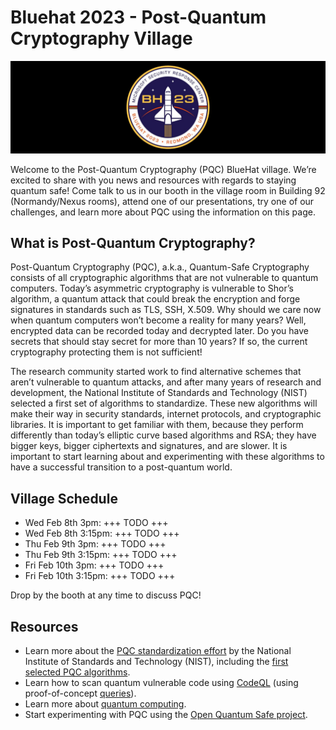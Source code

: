 # Bluehat 2023 - Post-Quantum Cryptography Village


<picture>
 <source media="(prefers-color-scheme: dark)" srcset="img/bh.jpg">
 <source media="(prefers-color-scheme: light)" srcset="img/bh.jpg">
 <img alt="Bluehat2023 logo" src="img/bh.jpg">
</picture>


Welcome to the Post-Quantum Cryptography (PQC) BlueHat village. We’re excited to share with you news and resources with regards to staying quantum safe! Come talk to us in our booth in the village room in Building 92 (Normandy/Nexus rooms), attend one of our presentations, try one of our challenges, and learn more about PQC using the information on this page.

## What is Post-Quantum Cryptography?

Post-Quantum Cryptography (PQC), a.k.a., Quantum-Safe Cryptography consists of all cryptographic algorithms that are not vulnerable to quantum computers. Today’s asymmetric cryptography is vulnerable to Shor’s algorithm, a quantum attack that could break the encryption and forge signatures in standards such as TLS, SSH, X.509. Why should we care now when quantum computers won’t become a reality for many years? Well, encrypted data can be recorded today and decrypted later. Do you have secrets that should stay secret for more than 10 years? If so, the current cryptography protecting them is not sufficient!

The research community started work to find alternative schemes that aren’t vulnerable to quantum attacks, and after many years of research and development, the National Institute of Standards and Technology (NIST) selected a first set of algorithms to standardize.
These new algorithms will make their way in security standards, internet protocols, and cryptographic libraries. It is important to get familiar with them, because they perform differently than today’s elliptic curve based algorithms and RSA; they have bigger keys, bigger ciphertexts and signatures, and are slower. It is important to start learning about and experimenting with these algorithms to have a successful transition to a post-quantum world.

## Village Schedule

* Wed Feb 8th 3pm: +++ TODO +++
* Wed Feb 8th 3:15pm: +++ TODO +++
* Thu Feb 9th 3pm: +++ TODO +++
* Thu Feb 9th 3:15pm: +++ TODO +++
* Fri Feb 10th 3pm: +++ TODO +++
* Fri Feb 10th 3:15pm: +++ TODO +++

Drop by the booth at any time to discuss PQC!

## Resources

* Learn more about the [PQC standardization effort](https://csrc.nist.gov/projects/post-quantum-cryptography) by the National Institute of Standards and Technology (NIST), including the [first selected PQC algorithms](https://csrc.nist.gov/Projects/post-quantum-cryptography/selected-algorithms-2022).
* Learn how to scan quantum vulnerable code using [CodeQL](https://codeql.github.com/) (using proof-of-concept [queries](https://github.com/raulgarciamsft/ql/tree/main/cpp/ql/src/experimental/campaigns/nccoe-pqc-migration/QuantumVulnerableDiscovery/WinCng)).
* Learn more about [quantum computing](http://microsoft.com/quantum).
* Start experimenting with PQC using the [Open Quantum Safe project](https://openquantumsafe.org/).
